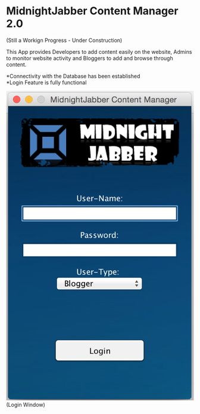 MidnightJabber Content Manager 2.0
==================================
(Still a Workign Progress - Under Construction)

This App provides Developers to add content easily on the website, Admins to monitor website activity and Bloggers to add and browse through content.

*Connectivity with the Database has been established <br>
*Login Feature is fully functional

![Alt Text](https://github.com/MidnightJabber/MidnightJabber-Content-Manager-2.0/blob/master/images/Screen%20Shot%202014-10-29%20at%206.34.18%20PM.png)
<br>(Login Window)
